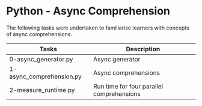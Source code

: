 # Python - Async Comprehension

The following tasks were undertaken to familiarise learners with concepts of async comprehensions.

| Tasks | Description |
| ----- | ----------- |
| 0-async_generator.py | Async generator |
| 1-async_comprehension.py | Async comprehensions |
| 2-measure_runtime.py | Run time for four parallel comprehensions |
